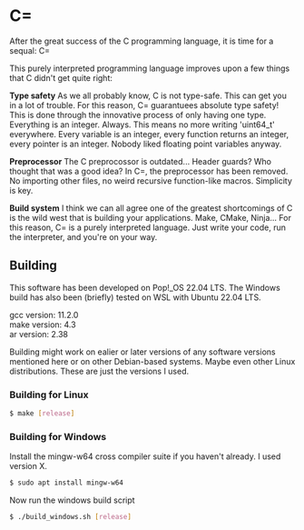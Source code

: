 # C=
After the great success of the C programming language, it is time for a sequal: C=

This purely interpreted programming language improves upon a few things that C didn't get quite right:

**Type safety**
As we all probably know, C is not type-safe. This can get you in a lot of trouble. For this reason, C= guarantuees absolute type safety! This is done through the innovative process of only having one type. Everything is an integer. Always. This means no more writing 'uint64_t' everywhere. Every variable is an integer, every function returns an integer, every pointer is an integer. Nobody liked floating point variables anyway.

**Preprocessor**
The C preprocossor is outdated... Header guards? Who thought that was a good idea? In C=, the preprocessor has been removed. No importing other files, no weird recursive function-like macros. Simplicity is key.

**Build system**
I think we can all agree one of the greatest shortcomings of C is the wild west that is building your applications. Make, CMake, Ninja... For this reason, C= is a purely interpreted language. Just write your code, run the interpreter, and you're on your way.

## Building
This software has been developed on Pop!_OS 22.04 LTS. The Windows build has also been (briefly) tested on WSL with Ubuntu 22.04 LTS.

gcc version: 11.2.0  
make version: 4.3  
ar version: 2.38  

Building might work on ealier or later versions of any software versions mentioned here or on other Debian-based systems. Maybe even other Linux distributions. These are just the versions I used.

### Building for Linux
```bash
$ make [release]
```

### Building for Windows
Install the mingw-w64 cross compiler suite if you haven't already. I used version X.
```bash
$ sudo apt install mingw-w64
```

Now run the windows build script
```bash
$ ./build_windows.sh [release]
```